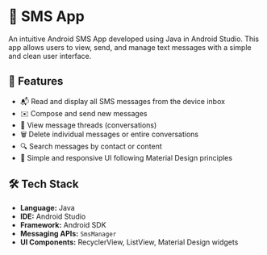 # 📩 SMS App

An intuitive Android SMS App developed using Java in Android Studio. 
This app allows users to view, send, and manage text messages with a simple and clean user interface.

## 📱 Features

- 📬 Read and display all SMS messages from the device inbox
- ✉️ Compose and send new messages
- 🧵 View message threads (conversations)
- 🗑️ Delete individual messages or entire conversations
- 🔍 Search messages by contact or content
- 🎨 Simple and responsive UI following Material Design principles

## 🛠️ Tech Stack

- **Language:** Java  
- **IDE:** Android Studio  
- **Framework:** Android SDK  
- **Messaging APIs:** `SmsManager` 
- **UI Components:** RecyclerView, ListView, Material Design widgets


